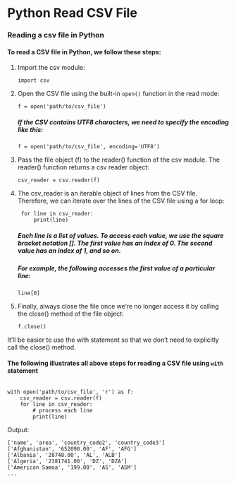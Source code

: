 # Python Read CSV File

### Reading a csv file in Python

#### To read a CSV file in Python, we follow these steps:

1. Import the csv module:

    ```import csv```

2. Open the CSV file using the built-in ```open()``` function in the read mode:

    ```f = open('path/to/csv_file')```

    ##### If the CSV contains UTF8 characters, we need to specify the encoding like this:

    ```f = open('path/to/csv_file', encoding='UTF8')```

3. Pass the file object (f) to the reader() function of the csv module. The reader() function returns a csv reader object:

    ```csv_reader = csv.reader(f)```

4. The csv_reader is an iterable object of lines from the CSV file. Therefore, we can iterate over the lines of the CSV file using a for loop:

        for line in csv_reader:
            print(line)

    ##### Each line is a list of values. To access each value, we use the square bracket notation []. The first value has an index of 0. The second value has an index of 1, and so on.

    ##### For example, the following accesses the first value of a particular line:

    ````line[0]````

5. Finally, always close the file once we’re no longer access it by calling the close() method of the file object:

    ````f.close()````    

It’ll be easier to use the with statement so that we don’t need to explicitly call the close() method.

#### The following illustrates all above steps for reading a CSV file using ````with```` statement

```import csv

with open('path/to/csv_file', 'r') as f:
    csv_reader = csv.reader(f)
    for line in csv_reader:
        # process each line
        print(line)
```
Output:

```
['name', 'area', 'country_code2', 'country_code3']
['Afghanistan', '652090.00', 'AF', 'AFG']
['Albania', '28748.00', 'AL', 'ALB']
['Algeria', '2381741.00', 'DZ', 'DZA']
['American Samoa', '199.00', 'AS', 'ASM']
...        
```

